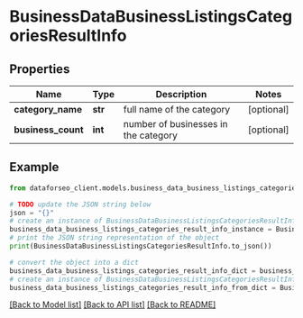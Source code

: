 # BusinessDataBusinessListingsCategoriesResultInfo


## Properties

Name | Type | Description | Notes
------------ | ------------- | ------------- | -------------
**category_name** | **str** | full name of the category | [optional] 
**business_count** | **int** | number of businesses in the category | [optional] 

## Example

```python
from dataforseo_client.models.business_data_business_listings_categories_result_info import BusinessDataBusinessListingsCategoriesResultInfo

# TODO update the JSON string below
json = "{}"
# create an instance of BusinessDataBusinessListingsCategoriesResultInfo from a JSON string
business_data_business_listings_categories_result_info_instance = BusinessDataBusinessListingsCategoriesResultInfo.from_json(json)
# print the JSON string representation of the object
print(BusinessDataBusinessListingsCategoriesResultInfo.to_json())

# convert the object into a dict
business_data_business_listings_categories_result_info_dict = business_data_business_listings_categories_result_info_instance.to_dict()
# create an instance of BusinessDataBusinessListingsCategoriesResultInfo from a dict
business_data_business_listings_categories_result_info_from_dict = BusinessDataBusinessListingsCategoriesResultInfo.from_dict(business_data_business_listings_categories_result_info_dict)
```
[[Back to Model list]](../README.md#documentation-for-models) [[Back to API list]](../README.md#documentation-for-api-endpoints) [[Back to README]](../README.md)


